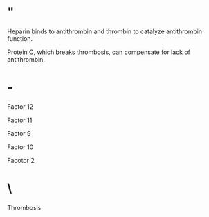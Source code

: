 # "

Heparin binds to antithrombin and thrombin to catalyze antithrombin function.

Protein C, which breaks thrombosis, can compensate for lack of antithrombin.

# -

Factor 12

Factor 11

Factor 9

Factor 10

Facotor 2

# \

Thrombosis
